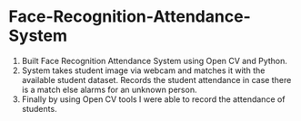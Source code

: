 # Face-Recognition-Attendance-System
1. Built Face Recognition Attendance System using Open CV and Python.
2. System takes student image via webcam and matches it with the available student dataset. Records the student attendance in case there is a match else alarms for an unknown person.
3. Finally by using Open CV tools I were able to record the attendance of students.
